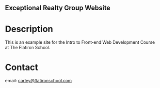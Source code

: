 Exceptional Realty Group Website
---

# Description

This is an example site for the Intro to Front-end Web Development Course at The Flatiron School.

# Contact

email: carley@flatironschool.com
